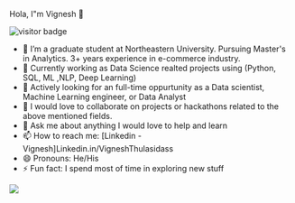 Hola, I"m Vignesh 👋

<img src="https://visitor-badge.glitch.me/badge?page_id=page.id" alt="visitor badge"/>

- 🔭  I’m a graduate student at Northeastern University. Pursuing Master's in Analytics. 3+ years experience in e-commerce industry.
- 🌱 Currently working as Data Science realted projects using (Python, SQL, ML ,NLP, Deep Learning)
- 🤔 Actively looking for an full-time oppurtunity as a Data scientist, Machine Learning engineer, or Data Analyst
- 👯 I would love to collaborate on projects or hackathons related to the above mentioned fields.
- 💬 Ask me about anything I would love to help and learn
- 📫 How to reach me:  [Linkedin - Vignesh]Linkedin.in/VigneshThulasidass
- 😄 Pronouns: He/His
- ⚡ Fun fact: I spend most of time in exploring new stuff

<img src= "https://github-readme-stats.vercel.app/api?username=vigneshthulasidass&&show_icons=true&title_color=ffffff&icon_color=bb2acf&text_color=daf7dc&bg_color=191919">

